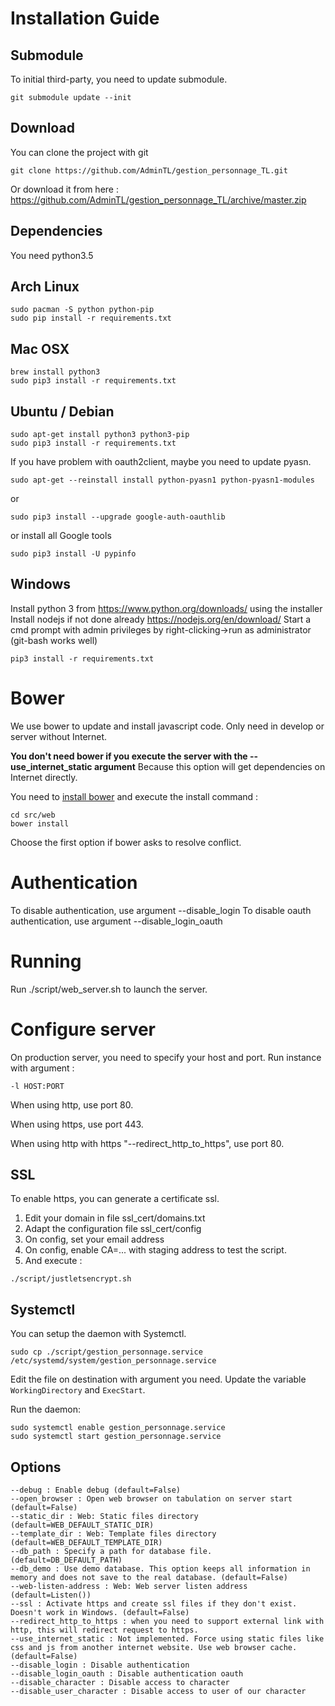 Installation Guide
==================
Submodule
---------
To initial third-party, you need to update submodule.
```{r, engine='bash'}
git submodule update --init
```

Download
--------
You can clone the project with git
```{r, engine='bash', count_lines}
git clone https://github.com/AdminTL/gestion_personnage_TL.git
```

Or download it from here : https://github.com/AdminTL/gestion_personnage_TL/archive/master.zip

Dependencies
------------
You need python3.5

Arch Linux
------
```{r, engine='bash', count_lines}
sudo pacman -S python python-pip
sudo pip install -r requirements.txt
```

Mac OSX
-------
```{r, engine='bash', count_lines}
brew install python3
sudo pip3 install -r requirements.txt
```

Ubuntu / Debian
---------------
```{r, engine='bash', count_lines}
sudo apt-get install python3 python3-pip
sudo pip3 install -r requirements.txt
```

If you have problem with oauth2client, maybe you need to update pyasn.
```{r, engine='bash', count_lines}
sudo apt-get --reinstall install python-pyasn1 python-pyasn1-modules
```
or
```{r, engine='bash', count_lines}
sudo pip3 install --upgrade google-auth-oauthlib
```
or install all Google tools
```{r, engine='bash', count_lines}
sudo pip3 install -U pypinfo
```

Windows
-------
Install python 3 from https://www.python.org/downloads/ using the installer
Install nodejs if not done already https://nodejs.org/en/download/
Start a cmd prompt with admin privileges by right-clicking->run as administrator (git-bash works well)
```
pip3 install -r requirements.txt
```

Bower
=====
We use bower to update and install javascript code.
Only need in develop or server without Internet.

**You don't need bower if you execute the server with the --use_internet_static argument**
Because this option will get dependencies on Internet directly.

You need to [install bower](https://bower.io/#install-bower) and execute the install command :
```{r, engine='bash', count_lines}
cd src/web
bower install
```

Choose the first option if bower asks to resolve conflict.

Authentication
==============
To disable authentication, use argument --disable_login
To disable oauth authentication, use argument --disable_login_oauth

Running
=======
Run ./script/web_server.sh to launch the server.

Configure server
================
On production server, you need to specify your host and port. Run instance with argument :
```
-l HOST:PORT
```
When using http, use port 80.

When using https, use port 443.

When using http with https "--redirect_http_to_https", use port 80.

SSL
---
To enable https, you can generate a certificate ssl.
1. Edit your domain in file ssl_cert/domains.txt
1. Adapt the configuration file ssl_cert/config
1. On config, set your email address
1. On config, enable CA=... with staging address to test the script.
1. And execute : 
```
./script/justletsencrypt.sh
```

Systemctl
---------
You can setup the daemon with Systemctl.

```
sudo cp ./script/gestion_personnage.service /etc/systemd/system/gestion_personnage.service
```

Edit the file on destination with argument you need.
Update the variable `WorkingDirectory` and `ExecStart`.

Run the daemon:
```
sudo systemctl enable gestion_personnage.service
sudo systemctl start gestion_personnage.service
```

Options
-------
```
--debug : Enable debug (default=False)
--open_browser : Open web browser on tabulation on server start (default=False)
--static_dir : Web: Static files directory (default=WEB_DEFAULT_STATIC_DIR)
--template_dir : Web: Template files directory (default=WEB_DEFAULT_TEMPLATE_DIR)
--db_path : Specify a path for database file. (default=DB_DEFAULT_PATH)
--db_demo : Use demo database. This option keeps all information in memory and does not save to the real database. (default=False)
--web-listen-address : Web: Web server listen address (default=Listen())
--ssl : Activate https and create ssl files if they don't exist. Doesn't work in Windows. (default=False)
--redirect_http_to_https : when you need to support external link with http, this will redirect request to https.
--use_internet_static : Not implemented. Force using static files like css and js from another internet website. Use web browser cache. (default=False)
--disable_login : Disable authentication
--disable_login_oauth : Disable authentication oauth
--disable_character : Disable access to character
--disable_user_character : Disable access to user of our character
```

